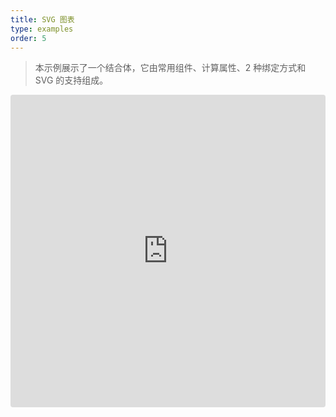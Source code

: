 ```yaml
---
title: SVG 图表
type: examples
order: 5
---
```


> 本示例展示了一个结合体，它由常用组件、计算属性、2 种绑定方式和 SVG 的支持组成。

<iframe src="https://codesandbox.io/embed/github/vuejs/v2.vuejs.org/tree/master/src/v2/examples/vue-20-svg-graph?codemirror=1&hidedevtools=1&hidenavigation=1&theme=light" style="width:100%; height:500px; border:0; border-radius: 4px; overflow:hidden;" title="vue-20-template-compilation" allow="geolocation; microphone; camera; midi; vr; accelerometer; gyroscope; payment; ambient-light-sensor; encrypted-media; usb" sandbox="allow-modals allow-forms allow-popups allow-scripts allow-same-origin"></iframe>
